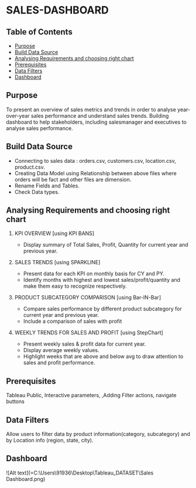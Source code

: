 # SALES-DASHBOARD

## Table of Contents
- [Purpose](#purpose)
- [Build Data Source](#builddatasource)
- [Analysing Requirements and choosing right chart](#choosingrightchart)
- [Prerequisites](#Prerequisites)
- [Data Filters](#DataFilters)
- [Dashboard](#Dashboard)
  
## Purpose
To present an overview of sales metrics and trends in order to analyse year-over-year sales performance and understand sales trends.
Building dashboard to help stakeholders, including salesmanager and executives to analyse sales performance.

## Build Data Source
- Connecting to sales data : orders.csv, customers.csv, location.csv, product.csv.
- Creating Data Model using Relationship between above files where orders will be fact and other files are dimension.
- Rename Fields and Tables.
- Check Data types.

## Analysing Requirements and choosing right chart

1. KPI OVERVIEW  [using KPI BANS]
   - Display summary of Total Sales, Profit, Quantity for current year and previous year.
     
2. SALES TRENDS [using SPARKLINE]
   - Present data for each KPI on monthly basis for CY and PY.
   - Identify months with highest and lowest sales/profit/quantity and make them easy to recognize respectively.
     
3. PRODUCT SUBCATEGORY COMPARISON [using Bar-IN-Bar]
   - Compare sales performance by different product subcategory for current year and previous year.
   - Include a comparison of sales with profit

4. WEEKLY TRENDS FOR SALES AND PROFIT [using StepChart]
   - Present weekly sales & profit data for current year.
   - Display average weekly values.
   - Highlight weeks that are above and below avg to draw attention to sales and profit performance.
     

## Prerequisites
Tableau Public, Interactive parameters, ,Adding Filter actions, navigate buttons

## Data Filters
 Allow users to filter data by product information(category, subcategory) and by Location info (region, state, city).
 
 
## Dashboard
![Alt text](=C:\Users\91936\Desktop\Tableau_DATASET\Sales Dashboard.png)
